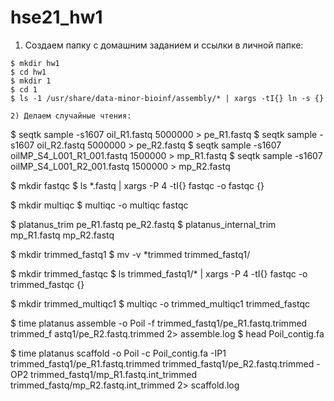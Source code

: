 # hse21_hw1
1) Создаем папку с домашним заданием и ссылки в личной папке:
```
$ mkdir hw1
$ cd hw1
$ mkdir 1
$ cd 1
$ ls -1 /usr/share/data-minor-bioinf/assembly/* | xargs -tI{} ln -s {}

2) Делаем случайные чтения:
```
$ seqtk sample -s1607 oil_R1.fastq 5000000 > pe_R1.fastq
$ seqtk sample -s1607 oil_R2.fastq 5000000 > pe_R2.fastq
$ seqtk sample -s1607 oilMP_S4_L001_R1_001.fastq 1500000 > mp_R1.fastq
$ seqtk sample -s1607 oilMP_S4_L001_R2_001.fastq 1500000 > mp_R2.fastq

$ mkdir fastqc
$ ls *.fastq | xargs -P 4 -tI{} fastqc -o fastqc {}

$ mkdir multiqc
$ multiqc -o multiqc fastqc

$ platanus_trim pe_R1.fastq pe_R2.fastq
$ platanus_internal_trim mp_R1.fastq mp_R2.fastq


$ mkdir trimmed_fastq1
$ mv -v *trimmed trimmed_fastq1/

$ mkdir trimmed_fastqc
$ ls trimmed_fastq1/* | xargs -P 4 -tI{} fastqc -o trimmed_fastqc {}

$ mkdir trimmed_multiqc1
$ multiqc -o trimmed_multiqc1 trimmed_fastqc

$ time platanus assemble -o Poil -f trimmed_fastq1/pe_R1.fastq.trimmed trimmed_f                                                                             astq1/pe_R2.fastq.trimmed 2> assemble.log
$ head Poil_contig.fa

$ time platanus scaffold -o Poil -c Poil_contig.fa -IP1 trimmed_fastq1/pe_R1.fastq.trimmed trimmed_fastq1/pe_R2.fastq.trimmed -OP2 trimmed_fastq1/mp_R1.fastq.int_trimmed trimmed_fastq/mp_R2.fastq.int_trimmed 2> scaffold.log
